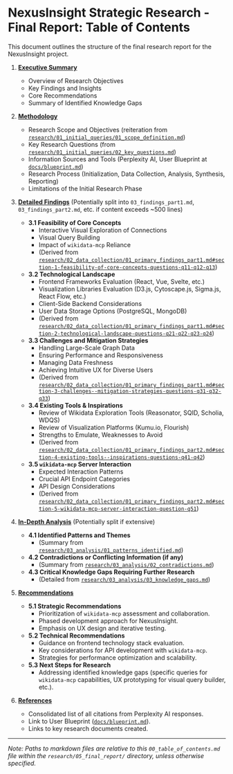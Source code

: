 # NexusInsight Strategic Research - Final Report: Table of Contents

This document outlines the structure of the final research report for the NexusInsight project.

1.  **[Executive Summary](01_executive_summary.md)**
    *   Overview of Research Objectives
    *   Key Findings and Insights
    *   Core Recommendations
    *   Summary of Identified Knowledge Gaps

2.  **[Methodology](02_methodology.md)**
    *   Research Scope and Objectives (reiteration from [`research/01_initial_queries/01_scope_definition.md`](../01_initial_queries/01_scope_definition.md))
    *   Key Research Questions (from [`research/01_initial_queries/02_key_questions.md`](../01_initial_queries/02_key_questions.md))
    *   Information Sources and Tools (Perplexity AI, User Blueprint at [`docs/blueprint.md`](../../../docs/blueprint.md))
    *   Research Process (Initialization, Data Collection, Analysis, Synthesis, Reporting)
    *   Limitations of the Initial Research Phase

3.  **[Detailed Findings](03_findings.md)** (Potentially split into `03_findings_part1.md`, `03_findings_part2.md`, etc. if content exceeds ~500 lines)
    *   **3.1 Feasibility of Core Concepts**
        *   Interactive Visual Exploration of Connections
        *   Visual Query Building
        *   Impact of `wikidata-mcp` Reliance
        *   (Derived from [`research/02_data_collection/01_primary_findings_part1.md#section-1-feasibility-of-core-concepts-questions-q11-q12-q13`](../02_data_collection/01_primary_findings_part1.md#section-1-feasibility-of-core-concepts-questions-q11-q12-q13))
    *   **3.2 Technological Landscape**
        *   Frontend Frameworks Evaluation (React, Vue, Svelte, etc.)
        *   Visualization Libraries Evaluation (D3.js, Cytoscape.js, Sigma.js, React Flow, etc.)
        *   Client-Side Backend Considerations
        *   User Data Storage Options (PostgreSQL, MongoDB)
        *   (Derived from [`research/02_data_collection/01_primary_findings_part1.md#section-2-technological-landscape-questions-q21-q22-q23-q24`](../02_data_collection/01_primary_findings_part1.md#section-2-technological-landscape-questions-q21-q22-q23-q24))
    *   **3.3 Challenges and Mitigation Strategies**
        *   Handling Large-Scale Graph Data
        *   Ensuring Performance and Responsiveness
        *   Managing Data Freshness
        *   Achieving Intuitive UX for Diverse Users
        *   (Derived from [`research/02_data_collection/01_primary_findings_part1.md#section-3-challenges--mitigation-strategies-questions-q31-q32-q33`](../02_data_collection/01_primary_findings_part1.md#section-3-challenges--mitigation-strategies-questions-q31-q32-q33))
    *   **3.4 Existing Tools & Inspirations**
        *   Review of Wikidata Exploration Tools (Reasonator, SQID, Scholia, WDQS)
        *   Review of Visualization Platforms (Kumu.io, Flourish)
        *   Strengths to Emulate, Weaknesses to Avoid
        *   (Derived from [`research/02_data_collection/01_primary_findings_part2.md#section-4-existing-tools--inspirations-questions-q41-q42`](../02_data_collection/01_primary_findings_part2.md#section-4-existing-tools--inspirations-questions-q41-q42))
    *   **3.5 `wikidata-mcp` Server Interaction**
        *   Expected Interaction Patterns
        *   Crucial API Endpoint Categories
        *   API Design Considerations
        *   (Derived from [`research/02_data_collection/01_primary_findings_part2.md#section-5-wikidata-mcp-server-interaction-question-q51`](../02_data_collection/01_primary_findings_part2.md#section-5-wikidata-mcp-server-interaction-question-q51))

4.  **[In-Depth Analysis](04_analysis.md)** (Potentially split if extensive)
    *   **4.1 Identified Patterns and Themes**
        *   (Summary from [`research/03_analysis/01_patterns_identified.md`](../03_analysis/01_patterns_identified.md))
    *   **4.2 Contradictions or Conflicting Information (if any)**
        *   (Summary from [`research/03_analysis/02_contradictions.md`](../03_analysis/02_contradictions.md))
    *   **4.3 Critical Knowledge Gaps Requiring Further Research**
        *   (Detailed from [`research/03_analysis/03_knowledge_gaps.md`](../03_analysis/03_knowledge_gaps.md))

5.  **[Recommendations](05_recommendations.md)**
    *   **5.1 Strategic Recommendations**
        *   Prioritization of `wikidata-mcp` assessment and collaboration.
        *   Phased development approach for NexusInsight.
        *   Emphasis on UX design and iterative testing.
    *   **5.2 Technical Recommendations**
        *   Guidance on frontend technology stack evaluation.
        *   Key considerations for API development with `wikidata-mcp`.
        *   Strategies for performance optimization and scalability.
    *   **5.3 Next Steps for Research**
        *   Addressing identified knowledge gaps (specific queries for `wikidata-mcp` capabilities, UX prototyping for visual query builder, etc.).

6.  **[References](06_references.md)**
    *   Consolidated list of all citations from Perplexity AI responses.
    *   Link to User Blueprint ([`docs/blueprint.md`](../../../docs/blueprint.md)).
    *   Links to key research documents created.

---
*Note: Paths to markdown files are relative to this `00_table_of_contents.md` file within the `research/05_final_report/` directory, unless otherwise specified.*